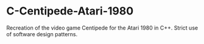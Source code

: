# C-Centipede-Atari-1980
Recreation of the video game Centipede for the Atari 1980 in C++. Strict use of software design patterns.


